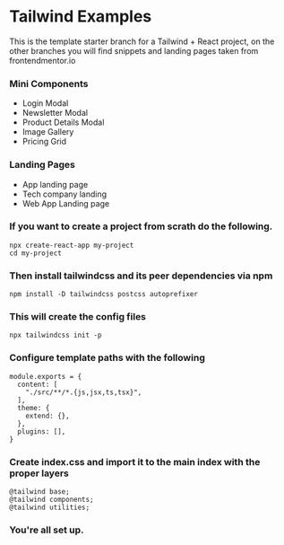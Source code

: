 # Tailwind Examples

This is the template starter branch for a Tailwind + React project, on the other branches you will find snippets and landing pages taken from frontendmentor.io

### Mini Components
- Login Modal
- Newsletter Modal
- Product Details Modal
- Image Gallery
- Pricing Grid

### Landing Pages
- App landing page
- Tech company landing 
- Web App Landing page


### If you want to create a project from scrath do the following. 
```
npx create-react-app my-project
cd my-project
```

### Then install tailwindcss and its peer dependencies via npm
```
npm install -D tailwindcss postcss autoprefixer
```

### This will create the config files
```
npx tailwindcss init -p
```

### Configure template paths with the following
```
module.exports = {
  content: [
    "./src/**/*.{js,jsx,ts,tsx}",
  ],
  theme: {
    extend: {},
  },
  plugins: [],
}
```
### Create index.css and import it to the main index with the proper layers
```
@tailwind base;
@tailwind components;
@tailwind utilities;
```

### You're all set up.
